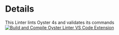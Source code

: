 # Details

This Linter lints Oyster 4s and validates its commands  
[![Build and Compile Oyster Linter VS Code Extension](https://github.com/Danicus2000000/oyster-linter/actions/workflows/build.yml/badge.svg)](https://github.com/Danicus2000000/oyster-linter/actions/workflows/build.yml)
